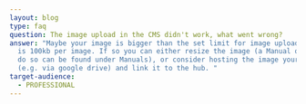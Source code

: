 ```yaml
---
layout: blog
type: faq
question: The image upload in the CMS didn't work, what went wrong?
answer: "Maybe your image is bigger than the set limit for image uploads, which
  is 100kb per image. If so you can either resize the image (a Manual on how to
  do so can be found under Manuals), or consider hosting the image yourself
  (e.g. via google drive) and link it to the hub. "
target-audience:
  - PROFESSIONAL
---
```

